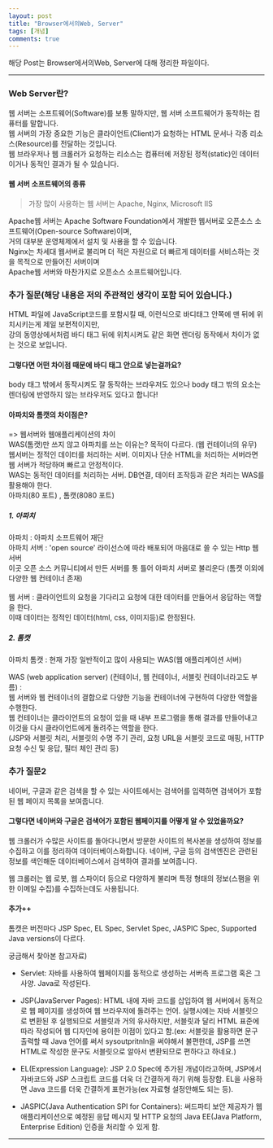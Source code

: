 ```yaml
---
layout: post
title: "Browser에서의Web, Server"
tags: [개념]
comments: true
---
```

 
해당 Post는 Browser에서의Web, Server에 대해 정리한 파일이다.

---

### Web Server란?<br>

웹 서버는 소프트웨어(Software)를 보통 말하지만, 웹 서버 소프트웨어가 동작하는 컴퓨터를 말합니다.<br>
웹 서버의 가장 중요한 기능은 클라이언트(Client)가 요청하는 HTML 문서나 각종 리소스(Resource)를 전달하는 것입니다.<br>
웹 브라우저나 웹 크롤러가 요청하는 리소스는 컴퓨터에 저장된 정적(static)인 데이터이거나 동적인 결과가 될 수 있습니다.<br>
 

#### 웹 서버 소프트웨어의 종류

> 가장 많이 사용하는 웹 서버는 Apache, Nginx, Microsoft IIS<br>

Apache웹 서버는 Apache Software Foundation에서 개발한 웹서버로 오픈소스 소프트웨어(Open-source Software)이며,<br>
거의 대부분 운영체제에서 설치 및 사용을 할 수 있습니다.<br>
Nginx는 차세대 웹서버로 불리며 더 적은 자원으로 더 빠르게 데이터를 서비스하는 것을 목적으로 만들어진 서버이며<br>
Apache웹 서버와 마찬가지로 오픈소스 소프트웨어입니다.<br>


### 추가 질문(해당 내용은 저의 주관적인 생각이 포함 되어 있습니다.)
HTML 파일에 JavaScript코드를 포함시킬 때, 이런식으로 바디태그 안쪽에 맨 뒤에 위치시키는게 제일 보편적이지만,<br>
강의 동영상에서처럼 바디 태그 뒤에 위치시켜도 같은 화면 렌더링 동작에서 차이가 없는 것으로 보입니다.<br>

#### 그렇다면 어떤 차이점 때문에 바디 태그 안으로 넣는걸까요?
body 태그 밖에서 동작시켜도 잘 동작하는 브라우저도 있으나 body 태그 밖의 요소는 렌더링에 반영하지 않는 브라우저도 있다고 합니다!



#### 아파치와 톰캣의 차이점은?<br>
=> 웹서버와 웹애플리케이션의 차이<br>
WAS(톰캣)만 쓰지 않고 아파치를 쓰는 이유는? 목적이 다르다. (웹 컨테이너의 유무)<br>
웹서버는 정적인 데이터를 처리하는 서버. 이미지나 단순 HTML을 처리하는 서버라면 웹 서버가 적당하며 빠르고 안정적이다.<br>
WAS는 동적인 데이터를 처리하는 서버. DB연결, 데이터 조작등과 같은 처리는 WAS를 활용해야 한다. <br>
아파치(80 포트) , 톰캣(8080 포트)<br>

##### 1. 아파치
아파치 : 아파치 소프트웨어 재단<br>
아파치 서버 : 'open source' 라이선스에 따라 배포되어 마음대로 쓸 수 있는 Http 웹 서버<br>
이곳 오픈 소스 커뮤니티에서 만든 서버를 통 틀어 아파치 서버로 불리운다 (톰캣 이외에 다양한 웹 컨테이너 존재)<br>
<br>
웹 서버 : 클라이언트의 요청을 기다리고 요청에 대한 데이터를 만들어서 응답하는 역할을 한다.<br>
이때 데이터는 정적인 데이터(html, css, 이미지등)로 한정된다. <br>

##### 2. 톰캣
아파치 톰캣 : 현재 가장 일반적이고 많이 사용되는 WAS(웹 애플리케이션 서버)<br>

WAS (web application server) (컨테이너, 웹 컨테이너, 서블릿 컨테이너라고도 부름) : <br>
웹 서버와 웹 컨테이너의 결합으로 다양한 기능을 컨테이너에 구현하여 다양한 역할을 수행한다.<br>
웹 컨테이너는 클라이언트의 요청이 있을 때 내부 프로그램을 통해 결과를 만들어내고 이것을 다시 클라이언트에게 돌려주는 역할을 한다.<br>
(JSP와 서블릿 처리, 서블릿의 수명 주기 관리, 요청 URL을 서블릿 코드로 매핑, HTTP 요청 수신 및 응답, 필터 체인 관리 등)<br>


### 추가 질문2 
네이버, 구글과 같은 검색을 할 수 있는 사이트에서는 검색어를 입력하면 검색어가 포함된 웹 페이지 목록을 보여줍니다.
#### 그렇다면 네이버와 구글은 검색어가 포함된 웹페이지를 어떻게 알 수 있었을까요?
웹 크롤러가 수많은 사이트를 돌아다니면서 방문한 사이트의 복사본을 생성하여 정보를 수집하고 이를 정리하여 데이터베이스화합니다. 네이버, 구글 등의 검색엔진은 관련된 정보를 색인해둔 데이터베이스에서 검색하여 결과를 보여줍니다. 

웹 크롤러는 웹 로봇, 웹 스파이더 등으로 다양하게 불리며 특정 형태의 정보(스팸을 위한 이메일 수집)를 수집하는데도 사용됩니다. 

#### 추가++
톰캣은 버전마다 JSP Spec, EL Spec, Servlet Spec, JASPIC Spec, Supported Java versions이 다르다.

궁금해서 찾아본 참고자료)
- Servlet: 자바를 사용하여 웹페이지를 동적으로 생성하는 서버측 프로그램 혹은 그 사양. Java로 작성된다.
- JSP(JavaServer Pages): HTML 내에 자바 코드를 삽입하여 웹 서버에서 동적으로 웹 페이지를 생성하여 웹 브라우저에 돌려주는 언어. 실행시에는 자바 서블릿으로 변환된 후 실행되므로 서블릿과 거의 유사하지만, 서블릿과 달리 HTML 표준에 따라 작성되어 웹 디자인에 용이한 이점이 있다고 함.(ex: 서블릿을 활용하면 문구 출력할 때 Java 언어를 써서 sysoutpritnln을 써야해서 불편한데, JSP를 쓰면 HTML로 작성한 문구도 서블릿으로 알아서 변환되므로 편하다고 하네요.)

- EL(Expression Language): JSP 2.0 Spec에 추가된 개념이라고하며, JSP에서 자바코드와 JSP 스크립트 코드를 더욱 더 간결하게 하기 위해 등장함. EL을 사용하면 Java 코드를 더욱 간결하게 표현가능(ex 자료형 설정안해도 되는 등).  

- JASPIC(Java Authentication SPI for Containers): 써드파티 보안 제공자가 웹 애플리케이션으로 예정된 응답 메시지 및 HTTP 요청의 Java EE(Java Platform, Enterprise Edition) 인증을 처리할 수 있게 함. 

---
